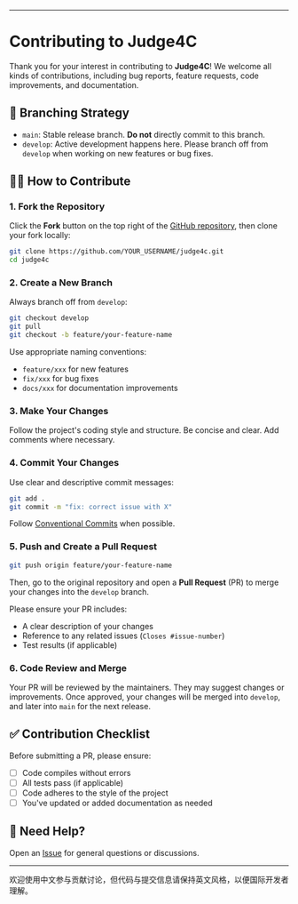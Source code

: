 
---

# Contributing to Judge4C

Thank you for your interest in contributing to **Judge4C**! We welcome all kinds of contributions, including bug reports, feature requests, code improvements, and documentation.

## 📌 Branching Strategy

* `main`: Stable release branch. **Do not** directly commit to this branch.
* `develop`: Active development happens here. Please branch off from `develop` when working on new features or bug fixes.

## 🧑‍💻 How to Contribute

### 1. Fork the Repository

Click the **Fork** button on the top right of the [GitHub repository](https://github.com/massbug/judge4c), then clone your fork locally:

```bash
git clone https://github.com/YOUR_USERNAME/judge4c.git
cd judge4c
```

### 2. Create a New Branch

Always branch off from `develop`:

```bash
git checkout develop
git pull
git checkout -b feature/your-feature-name
```

Use appropriate naming conventions:

* `feature/xxx` for new features
* `fix/xxx` for bug fixes
* `docs/xxx` for documentation improvements

### 3. Make Your Changes

Follow the project's coding style and structure. Be concise and clear. Add comments where necessary.

### 4. Commit Your Changes

Use clear and descriptive commit messages:

```bash
git add .
git commit -m "fix: correct issue with X"
```

Follow [Conventional Commits](https://www.conventionalcommits.org/) when possible.

### 5. Push and Create a Pull Request

```bash
git push origin feature/your-feature-name
```

Then, go to the original repository and open a **Pull Request** (PR) to merge your changes into the `develop` branch.

Please ensure your PR includes:

* A clear description of your changes
* Reference to any related issues (`Closes #issue-number`)
* Test results (if applicable)

### 6. Code Review and Merge

Your PR will be reviewed by the maintainers. They may suggest changes or improvements. Once approved, your changes will be merged into `develop`, and later into `main` for the next release.

## ✅ Contribution Checklist

Before submitting a PR, please ensure:

* [ ] Code compiles without errors
* [ ] All tests pass (if applicable)
* [ ] Code adheres to the style of the project
* [ ] You've updated or added documentation as needed

## 💬 Need Help?

Open an [Issue](https://github.com/massbug/judge4c/issues) for general questions or discussions.

---

欢迎使用中文参与贡献讨论，但代码与提交信息请保持英文风格，以便国际开发者理解。
